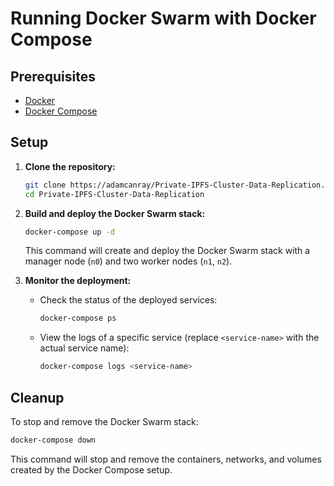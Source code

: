 # Running Docker Swarm with Docker Compose

## Prerequisites

- [Docker](https://www.docker.com/)
- [Docker Compose](https://docs.docker.com/compose/)

## Setup

1. **Clone the repository:**

   ```bash
   git clone https://adamcanray/Private-IPFS-Cluster-Data-Replication.git
   cd Private-IPFS-Cluster-Data-Replication
   ```

2. **Build and deploy the Docker Swarm stack:**

   ```bash
   docker-compose up -d
   ```

   This command will create and deploy the Docker Swarm stack with a manager node (`n0`) and two worker nodes (`n1`, `n2`).

3. **Monitor the deployment:**

   - Check the status of the deployed services:

     ```bash
     docker-compose ps
     ```

   - View the logs of a specific service (replace `<service-name>` with the actual service name):

     ```bash
     docker-compose logs <service-name>
     ```

<!-- ## Accessing Docker Swarm

- You can access the Docker Swarm manager's dashboard by navigating to `http://<manager-ip>:2375` in your web browser. -->

## Cleanup

To stop and remove the Docker Swarm stack:

```bash
docker-compose down
```

This command will stop and remove the containers, networks, and volumes created by the Docker Compose setup.
